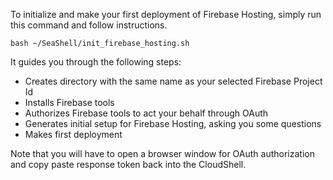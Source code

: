 To initialize and make your first deployment 
of Firebase Hosting, simply run this command and follow instructions.

`bash ~/SeaShell/init_firebase_hosting.sh`

It guides you through the following steps:
- Creates directory with the same name as your selected Firebase Project Id
- Installs Firebase tools
- Authorizes Firebase tools to act your behalf through OAuth
- Generates initial setup for Firebase Hosting, asking you some questions
- Makes first deployment

Note that you will have to open a browser window for OAuth authorization and 
copy paste response token back into the CloudShell. 
